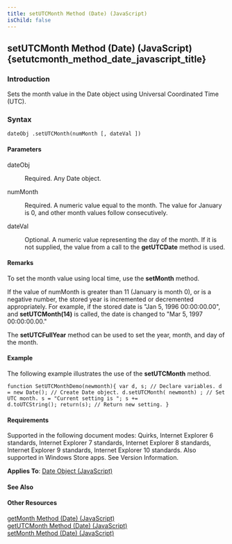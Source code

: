 ```yaml
---
title: setUTCMonth Method (Date) (JavaScript)
isChild: false
---
```


## setUTCMonth Method (Date) (JavaScript) {setutcmonth_method_date_javascript_title}

### Introduction 

 Sets the month value in the Date object using Universal Coordinated Time (UTC).

### Syntax 

```
dateObj .setUTCMonth(numMonth [, dateVal ])
```

#### Parameters 

<div id="sectionSection0" class="section" name="collapseableSection" style="" expanded="true">
  <dl class="authored">
    <dt>
      <span class="parameter" sdata="paramReference" xmlns:util="util">dateObj</span>
    </dt>
    <dd>
      <p xmlns:util="util">
        Required. Any <span sdata="langKeyword" value="Date"><span class="keyword">Date</span></span> object.
      </p>
    </dd>
    <dt>
      <span class="parameter" sdata="paramReference" xmlns:util="util">numMonth</span>
    </dt>
    <dd>
      <p xmlns:util="util">
        Required. A numeric value equal to the month. The value for January is 0, and other month values follow consecutively.
      </p>
    </dd>
    <dt>
      <span class="parameter" sdata="paramReference" xmlns:util="util">dateVal</span>
    </dt>
    <dd>
      <p xmlns:util="util">
        Optional. A numeric value representing the day of the month. If it is not supplied, the value from a call to the <b>getUTCDate</b> method is used.
      </p>
    </dd>
  </dl>
</div>

#### Remarks 

<div id="languageReferenceRemarksSection" class="section" name="collapseableSection" style="">
  <p xmlns:util="util">
    To set the month value using local time, use the <b>setMonth</b> method.
  </p>
  <p xmlns:util="util">
    If the value of <span class="parameter" sdata="paramReference">numMonth</span> is greater than 11 (January is month 0), or is a negative number, the stored year is incremented or decremented
    appropriately. For example, if the stored date is "Jan 5, 1996 00:00:00.00", and <b>setUTCMonth(14)</b> is called, the date is changed to "Mar 5, 1997 00:00:00.00."
  </p>
  <p xmlns:util="util">
    The <b>setUTCFullYear</b> method can be used to set the year, month, and day of the month.
  </p>
</div>

#### Example 

<p xmlns:util="util">
  The following example illustrates the use of the <b>setUTCMonth</b> method.
</p>

```
function SetUTCMonthDemo(newmonth){ var d, s; // Declare variables. d = new Date(); // Create Date object. d.setUTCMonth( newmonth) ; // Set UTC month. s = "Current setting is "; s +=
d.toUTCString(); return(s); // Return new setting. }
```

#### Requirements 

<div id="requirementsTitleSection" class="section" name="collapseableSection" style="">
  <p xmlns:util="util"></p>
  <p>
    Supported in the following document modes: Quirks, Internet Explorer 6 standards, Internet Explorer 7 standards, Internet Explorer 8 standards, Internet Explorer 9 standards, Internet Explorer 10
    standards. Also supported in Windows Store apps. See Version Information.
  </p>
  <p xmlns:util="util">
    <b>Applies To</b>: <span sdata="link"><a href="ce2202bb-7ec9-4f5a-bf48-3a04feff283e.htm">Date Object (JavaScript)</a></span>
  </p>
</div>

#### See Also 

<div id="seeAlsoSection" class="section" name="collapseableSection" style="">
  <h4 class="subHeading">
    Other Resources
  </h4>
  <div class="seeAlsoStyle">
    <span sdata="link" xmlns:util="util"><a href="c20dd8ba-1d78-42f1-8717-ed3dfd2362dd.htm">getMonth Method (Date) (JavaScript)</a></span>
  </div>
  <div class="seeAlsoStyle">
    <span sdata="link" xmlns:util="util"><a href="eabae139-4da0-4e4a-a4cb-608e6375fc9e.htm">getUTCMonth Method (Date) (JavaScript)</a></span>
  </div>
  <div class="seeAlsoStyle">
    <span sdata="link" xmlns:util="util"><a href="4f5be295-d536-46c0-b3a4-ad06457efe82.htm">setMonth Method (Date) (JavaScript)</a></span>
  </div>
</div>

